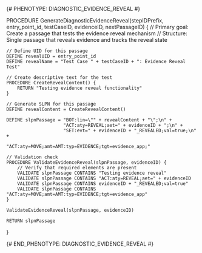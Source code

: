 {# PHENOTYPE: DIAGNOSTIC_EVIDENCE_REVEAL #}

PROCEDURE GenerateDiagnosticEvidenceReveal(stepIDPrefix, entry_point_id, testCaseID, evidenceID, nextPassageID) {
    // Primary goal: Create a passage that tests the evidence reveal mechanism
    // Structure: Single passage that reveals evidence and tracks the reveal state

    // Define UID for this passage
    DEFINE revealUID = entry_point_id
    DEFINE revealName = "Test Case " + testCaseID + ": Evidence Reveal Test"
    
    // Create descriptive text for the test
    PROCEDURE CreateRevealContent() {
        RETURN "Testing evidence reveal functionality"
    }
    
    // Generate SLPN for this passage
    DEFINE revealContent = CreateRevealContent()
    
    DEFINE slpnPassage = "BOT:lin=\"" + revealContent + "\";\n" +
                         "ACT:aty=REVEAL;aet=" + evidenceID + ";\n" +
                         "SET:evt=" + evidenceID + "_REVEALED;val=true;\n" +
                         "ACT:aty=MOVE;amt=AMT:typ=EVIDENCE;tgt=evidence_app;"
    
    // Validation check
    PROCEDURE ValidateEvidenceReveal(slpnPassage, evidenceID) {
        // Verify that required elements are present
        VALIDATE slpnPassage CONTAINS "Testing evidence reveal"
        VALIDATE slpnPassage CONTAINS "ACT:aty=REVEAL;aet=" + evidenceID
        VALIDATE slpnPassage CONTAINS evidenceID + "_REVEALED;val=true"
        VALIDATE slpnPassage CONTAINS "ACT:aty=MOVE;amt=AMT:typ=EVIDENCE;tgt=evidence_app"
    }
    
    ValidateEvidenceReveal(slpnPassage, evidenceID)
    
    RETURN slpnPassage
}

{# END_PHENOTYPE: DIAGNOSTIC_EVIDENCE_REVEAL #}
